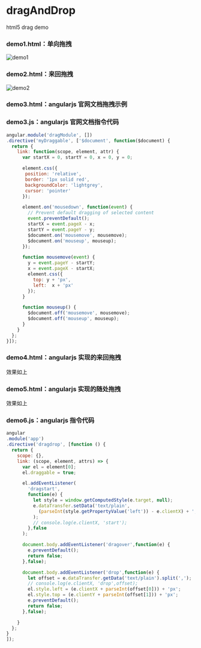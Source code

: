 # dragAndDrop
html5 drag demo

### demo1.html：单向拖拽
![demo1](http://7xvi3w.com1.z0.glb.clouddn.com/demo1.gif-blog)

### demo2.html：来回拖拽
![demo2](http://7xvi3w.com1.z0.glb.clouddn.com/demo2.gif-blog)

### demo3.html：angularjs 官网文档拖拽示例

### demo3.js：angularjs 官网文档指令代码
```js
angular.module('dragModule', [])
.directive('myDraggable', ['$document', function($document) {
  return {
    link: function(scope, element, attr) {
      var startX = 0, startY = 0, x = 0, y = 0;

      element.css({
       position: 'relative',
       border: '1px solid red',
       backgroundColor: 'lightgrey',
       cursor: 'pointer'
      });

      element.on('mousedown', function(event) {
        // Prevent default dragging of selected content
        event.preventDefault();
        startX = event.pageX - x;
        startY = event.pageY - y;
        $document.on('mousemove', mousemove);
        $document.on('mouseup', mouseup);
      });

      function mousemove(event) {
        y = event.pageY - startY;
        x = event.pageX - startX;
        element.css({
          top: y + 'px',
          left:  x + 'px'
        });
      }

      function mouseup() {
        $document.off('mousemove', mousemove);
        $document.off('mouseup', mouseup);
      }
    }
  };
}]);
```

### demo4.html：angularjs 实现的来回拖拽
效果如上

### demo5.html：angularjs 实现的随处拖拽
效果如上

### demo6.js：angularjs 指令代码
```js
angular
.module('app')
.directive('dragdrop', [function () {
  return {
    scope: {},
    link: (scope, element, attrs) => {
      var el = element[0];
      el.draggable = true;

      el.addEventListener(
        'dragstart',
        function(e) {
          let style = window.getComputedStyle(e.target, null);
          e.dataTransfer.setData('text/plain', 
            (parseInt(style.getPropertyValue('left')) - e.clientX) + ',' + (parseInt(style.getPropertyValue('top')) - e.clientY)
          );
          // console.log(e.clientX, 'start');
        },false
      );

      document.body.addEventListener('dragover',function(e) {
        e.preventDefault(); 
        return false; 
      },false); 

      document.body.addEventListener('drop',function(e) {
        let offset = e.dataTransfer.getData('text/plain').split(',');
        // console.log(e.clientX, 'drop',offset);
        el.style.left = (e.clientX + parseInt(offset[0])) + 'px';
        el.style.top = (e.clientY + parseInt(offset[1])) + 'px';
        e.preventDefault();
        return false;
      },false);

    }
  };
}
]);
```

